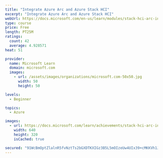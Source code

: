 ```yaml
---
title: "Integrate Azure Arc and Azure Stack HCI"
excerpt: "Integrate Azure Arc and Azure Stack HCI"
webUrl: https://docs.microsoft.com/en-us/learn/modules/stack-hci-arc-integration/
type: course
price: Free
length: PT25M
ratings:
  count: 42
  average: 4.928571
heat: 51

provider:
  name: Microsoft Learn
  domain: microsoft.com
  images:
    - url: /assets/images/organizations/microsoft.com-50x50.jpg
      width: 50
      height: 50

levels:
  - Beginner

topics:
  - Azure

images:
  - url: https://docs.microsoft.com/learn/achievements/stack-hci-arc-integration-social.png
    width: 640
    height: 320
    isCached: true

secured: "91WcBmOptZlalnR5fvNztTs2bGXDTKXIGz3B5L5mOIzeUw4UIx39+cMKKVh1J7tuGQA4wKRHb+daSmUOb+emr3aumtjdAF3Q/p8R4IpAnFL0OrK7vmYjvdGF+vhqEX917/BCHblECgIkTnbZ+AbsmZVjdr79zCvlM5nav1UYdIhEjjPhj6hUDlxZDT8w7Df1ihwBzhOE1IJ60ru6cG3YYGVu4WwQvVsb3GW1XkR+T/RMICe9PJSUUffSCRvybp4DL+miPOck/19JIYNEcus5Zs11o2xhq1ixFD48vfT5hmdknNMxB2HthJI0Cls9USmZYRmv8bP06hClWlb4U1F9q4MWSV4iZtbHA/vQgUSlhmNixhmKjGkVlvfx+Q36y+5BWJzduKkoZcxuPCyZVetddpWwya6aj7926xD5T2ZugZs=;xJVquNRz4nc9iwLU2N5/JQ=="
---
```


